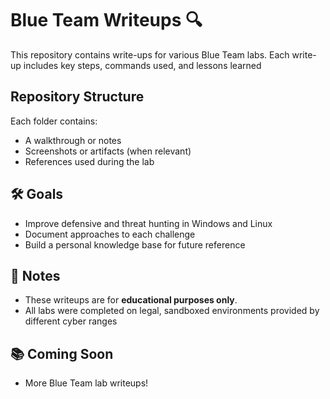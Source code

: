 # Blue Team Writeups 🔍
This repository contains write-ups for various Blue Team labs. Each write-up includes key steps, commands used, and lessons learned 

## Repository Structure

Each folder contains:
- A walkthrough or notes
- Screenshots or artifacts (when relevant)
- References used during the lab

## 🛠️ Goals

- Improve defensive and threat hunting in Windows and Linux
- Document approaches to each challenge
- Build a personal knowledge base for future reference

## 📌 Notes
- These writeups are for **educational purposes only**.
- All labs were completed on legal, sandboxed environments provided by different cyber ranges

## 📚 Coming Soon

- More Blue Team lab writeups!
